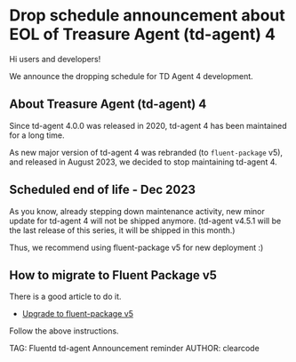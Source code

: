 # Drop schedule announcement about EOL of Treasure Agent (td-agent) 4

Hi users and developers!

We announce the dropping schedule for TD Agent 4 development.

## About Treasure Agent (td-agent) 4

Since td-agent 4.0.0 was released in 2020, td-agent 4 has been maintained for a long time.

As new major version of td-agent 4 was rebranded (to `fluent-package` v5), and released in August 2023,
we decided to stop maintaining td-agent 4.

## Scheduled end of life - Dec 2023

As you know, already stepping down maintenance activity, new minor update for td-agent 4 will not be shipped anymore.
(td-agent v4.5.1 will be the last release of this series, it will be shipped in this month.)

Thus, we recommend using fluent-package v5 for new deployment :)

## How to migrate to Fluent Package v5

There is a good article to do it.

* [Upgrade to fluent-package v5](upgrade-td-agent-v4-to-v5)

Follow the above instructions.

TAG: Fluentd td-agent Announcement reminder
AUTHOR: clearcode



